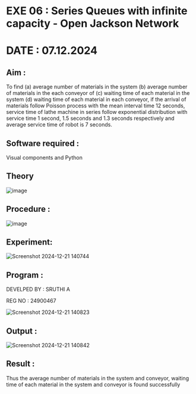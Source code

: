 # EXE 06 : Series Queues with infinite capacity - Open Jackson Network
# DATE : 07.12.2024

## Aim :
To find (a) average number of materials in the system (b) average number of materials in the each conveyor of (c) waiting time of each material in the system (d) waiting time of each material in each conveyor, if the arrival  of materials follow Poisson process with the mean interval time 12 seconds, service time of  lathe machine in series follow exponential distribution  with service time  1 second, 1.5 seconds and 1.3 seconds respectively and average service time of robot is 7 seconds.

## Software required :
Visual components and Python

## Theory

![image](https://user-images.githubusercontent.com/103921593/203239736-7b81f599-71a8-4ae7-b63e-5d98acd9ea54.png)


## Procedure :

![image](https://user-images.githubusercontent.com/103921593/203239789-bc870dce-6727-487b-a0e2-4fc3f5114889.png)


## Experiment:
![Screenshot 2024-12-21 140744](https://github.com/user-attachments/assets/e1c0dbcd-f763-4165-ba4a-8a4d587a2bc1)




## Program :
DEVELPED BY : SRUTHI A

REG NO : 24900467

![Screenshot 2024-12-21 140823](https://github.com/user-attachments/assets/e69b9c23-944e-4309-8be1-467e4429572e)



## Output :
![Screenshot 2024-12-21 140842](https://github.com/user-attachments/assets/532ea278-7f8f-4e99-8441-7452fe27d63b)


## Result :
Thus the average number of materials in the system and conveyor, waiting time of each material in
the system and conveyor is found successfully
